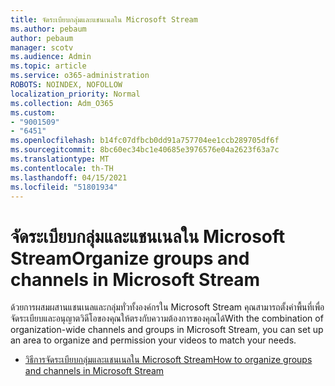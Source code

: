 ```yaml
---
title: จัดระเบียบกลุ่มและแชนเนลใน Microsoft Stream
ms.author: pebaum
author: pebaum
manager: scotv
ms.audience: Admin
ms.topic: article
ms.service: o365-administration
ROBOTS: NOINDEX, NOFOLLOW
localization_priority: Normal
ms.collection: Adm_O365
ms.custom:
- "9001509"
- "6451"
ms.openlocfilehash: b14fc07dfbcb0dd91a757704ee1ccb289705df6f
ms.sourcegitcommit: 8bc60ec34bc1e40685e3976576e04a2623f63a7c
ms.translationtype: MT
ms.contentlocale: th-TH
ms.lasthandoff: 04/15/2021
ms.locfileid: "51801934"
---
```

# <a name="organize-groups-and-channels-in-microsoft-stream"></a><span data-ttu-id="3a8d1-102">จัดระเบียบกลุ่มและแชนเนลใน Microsoft Stream</span><span class="sxs-lookup"><span data-stu-id="3a8d1-102">Organize groups and channels in Microsoft Stream</span></span>

<span data-ttu-id="3a8d1-103">ด้วยการผสมผสานแชนเนลและกลุ่มทั่วทั้งองค์กรใน Microsoft Stream คุณสามารถตั้งค่าพื้นที่เพื่อจัดระเบียบและอนุญาตวิดีโอของคุณให้ตรงกับความต้องการของคุณได้</span><span class="sxs-lookup"><span data-stu-id="3a8d1-103">With the combination of organization-wide channels and groups in Microsoft Stream, you can set up an area to organize and permission your videos to match your needs.</span></span>  

- [<span data-ttu-id="3a8d1-104">วิธีการจัดระเบียบกลุ่มและแชนเนลใน Microsoft Stream</span><span class="sxs-lookup"><span data-stu-id="3a8d1-104">How to organize groups and channels in Microsoft Stream</span></span>](https://docs.microsoft.com/stream/groups-channels-organization)
